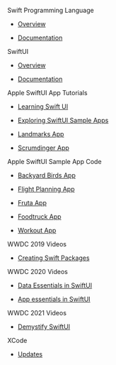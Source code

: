 Swift Programming Language

* [Overview](https://developer.apple.com/swift/)

* [Documentation](https://docs.swift.org/swift-book/documentation/the-swift-programming-language/)
  
SwiftUI

* [Overview](https://developer.apple.com/xcode/swiftui/)

* [Documentation](https://developer.apple.com/xcode/swiftui/)

Apple SwiftUI App Tutorials

* [Learning Swift UI](https://developer.apple.com/tutorials/swiftui-concepts)

* [Exploring SwiftUI Sample Apps](https://developer.apple.com/tutorials/Sample-Apps)

* [Landmarks App](https://developer.apple.com/tutorials/swiftui/creating-and-combining-views)

* [Scrumdinger App](https://developer.apple.com/tutorials/app-dev-training/getting-started-with-scrumdinger)

Apple SwiftUI Sample App Code

* [Backyard Birds App](https://developer.apple.com/documentation/swiftui/backyard-birds-sample)

* [Flight Planning App](https://developer.apple.com/documentation/weatherkit/fetching_weather_forecasts_with_weatherkit)

* [Fruta App](https://developer.apple.com/documentation/swiftui/fruta_building_a_feature-rich_app_with_swiftui)

* [Foodtruck App](https://developer.apple.com/documentation/swiftui/food_truck_building_a_swiftui_multiplatform_app)

* [Workout App](https://developer.apple.com/documentation/healthkit/workouts_and_activity_rings/building_a_multidevice_workout_app)

WWDC 2019 Videos

* [Creating Swift Packages](https://developer.apple.com/videos/play/wwdc2019/410)

WWDC 2020 Videos

* [Data Essentials in SwiftUI](https://developer.apple.com/videos/play/wwdc2020/10040/)

* [App essentials in SwiftUI](https://developer.apple.com/videos/play/wwdc2020/10037/)

WWDC 2021 Videos

* [Demystify SwiftUI](https://developer.apple.com/videos/play/wwdc2021/10022/)

XCode

* [Updates](https://developer.apple.com/documentation/updates/xcode)
